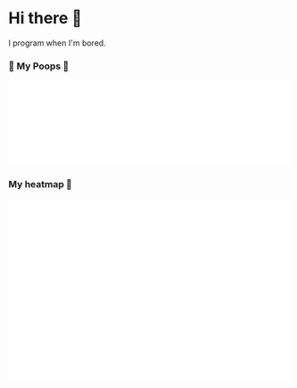 # Hi there 👋

<!--
**BlackCloud37/BlackCloud37** is a ✨ _special_ ✨ repository because its `README.md` (this file) appears on your GitHub profile.

Here are some ideas to get you started:

- 🔭 I’m currently working on ...
- 🌱 I’m currently learning ...
- 👯 I’m looking to collaborate on ...
- 🤔 I’m looking for help with ...
- 💬 Ask me about ...
- 📫 How to reach me: ...
- 😄 Pronouns: ...
- ⚡ Fun fact: ...
-->

I program when I'm bored.

### 💩 My Poops 💩

![Poopmap](/metrics.plugin.poopmap.svg)

### My heatmap 📅

![Isocalendar](/metrics.plugin.isocalendar.fullyear.svg)
